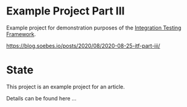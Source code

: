<!---
 Licensed to the Apache Software Foundation (ASF) under one or more
 contributor license agreements.  See the NOTICE file distributed with
 this work for additional information regarding copyright ownership.
 The ASF licenses this file to You under the Apache License, Version 2.0
 (the "License"); you may not use this file except in compliance with
 the License.  You may obtain a copy of the License at

      http://www.apache.org/licenses/LICENSE-2.0

 Unless required by applicable law or agreed to in writing, software
 distributed under the License is distributed on an "AS IS" BASIS,
 WITHOUT WARRANTIES OR CONDITIONS OF ANY KIND, either express or implied.
 See the License for the specific language governing permissions and
 limitations under the License.
-->
# Example Project Part III

Example project for demonstration purposes of the [Integration Testing Framework][itf].

https://blog.soebes.io/posts/2020/08/2020-08-25-itf-part-iii/

# State
This project is an example project for an article.

Details can be found here ...


[itf]: https://khmarbaise.github.io/maven-it-extension/
